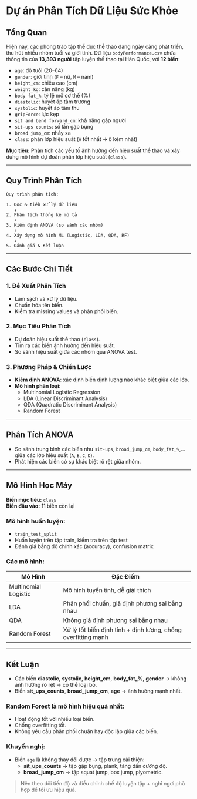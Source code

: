 # Dự án Phân Tích Dữ Liệu Sức Khỏe

## Tổng Quan

Hiện nay, các phong trào tập thể dục thể thao đang ngày càng phát triển, thu hút nhiều nhóm tuổi và giới tính. Dữ liệu `bodyPerformance.csv` chứa thông tin của **13,393 người** tập luyện thể thao tại Hàn Quốc, với **12 biến**:

- `age`: độ tuổi (20–64)
- `gender`: giới tính (`F` – nữ, `M` – nam)
- `height_cm`: chiều cao (cm)
- `weight_kg`: cân nặng (kg)
- `body fat_%`: tỷ lệ mỡ cơ thể (%)
- `diastolic`: huyết áp tâm trương
- `systolic`: huyết áp tâm thu
- `gripForce`: lực kẹp
- `sit and bend forward_cm`: khả năng gập người
- `sit-ups counts`: số lần gập bụng
- `broad jump_cm`: nhảy xa
- `class`: phân lớp hiệu suất (`A` tốt nhất → `D` kém nhất)

**Mục tiêu:** Phân tích các yếu tố ảnh hưởng đến hiệu suất thể thao và xây dựng mô hình dự đoán phân lớp hiệu suất (`class`).

---

## Quy Trình Phân Tích

```text
Quy trình phân tích:

1. Đọc & tiền xử lý dữ liệu
   ↓
2. Phân tích thống kê mô tả
   ↓
3. Kiểm định ANOVA (so sánh các nhóm)
   ↓
4. Xây dựng mô hình ML (Logistic, LDA, QDA, RF)
   ↓
5. Đánh giá & Kết luận
```
---

## Các Bước Chi Tiết

### 1. Đề Xuất Phân Tích

- Làm sạch và xử lý dữ liệu.
- Chuẩn hóa tên biến.
- Kiểm tra missing values và phân phối biến.

### 2. Mục Tiêu Phân Tích

- Dự đoán hiệu suất thể thao (`class`).
- Tìm ra các biến ảnh hưởng đến hiệu suất.
- So sánh hiệu suất giữa các nhóm qua ANOVA test.

### 3. Phương Pháp & Chiến Lược

- **Kiểm định ANOVA**: xác định biến định lượng nào khác biệt giữa các lớp.
- **Mô hình phân loại:**
  - Multinomial Logistic Regression
  - LDA (Linear Discriminant Analysis)
  - QDA (Quadratic Discriminant Analysis)
  - Random Forest

---

## Phân Tích ANOVA

- So sánh trung bình các biến như `sit-ups`, `broad_jump_cm`, `body_fat_%`,... giữa các lớp hiệu suất (`A`, `B`, `C`, `D`).
- Phát hiện các biến có sự khác biệt rõ rệt giữa nhóm.

---

## Mô Hình Học Máy

**Biến mục tiêu:** `class`  
**Biến đầu vào:** 11 biến còn lại

### Mô hình huấn luyện:
- `train_test_split`
- Huấn luyện trên tập train, kiểm tra trên tập test
- Đánh giá bằng độ chính xác (accuracy), confusion matrix

### Các mô hình:
| Mô Hình                 | Đặc Điểm                                                         |
|------------------------|------------------------------------------------------------------|
| Multinomial Logistic   | Mô hình tuyến tính, dễ giải thích                                 |
| LDA                    | Phân phối chuẩn, giả định phương sai bằng nhau                   |
| QDA                    | Không giả định phương sai bằng nhau                              |
| Random Forest       | Xử lý tốt biến định tính + định lượng, chống overfitting mạnh   |

---

## Kết Luận

- Các biến **diastolic**, **systolic**, **height_cm**, **body_fat_%**, **gender** → không ảnh hưởng rõ rệt → có thể loại bỏ.
- Biến **sit_ups_counts**, **broad_jump_cm**, **age** → ảnh hưởng mạnh nhất.

### Random Forest là mô hình hiệu quả nhất:
- Hoạt động tốt với nhiều loại biến.
- Chống overfitting tốt.
- Không yêu cầu phân phối chuẩn hay độc lập giữa các biến.

### Khuyến nghị:
- Biến `age` là không thay đổi được → tập trung cải thiện:
  - **sit_ups_counts** → tập gập bụng, plank, tăng dần cường độ.
  - **broad_jump_cm** → tập squat jump, box jump, plyometric.

> Nên theo dõi tiến độ và điều chỉnh chế độ luyện tập + nghỉ ngơi phù hợp để tối ưu hiệu quả.






